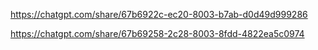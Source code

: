 

https://chatgpt.com/share/67b6922c-ec20-8003-b7ab-d0d49d999286

https://chatgpt.com/share/67b69258-2c28-8003-8fdd-4822ea5c0974